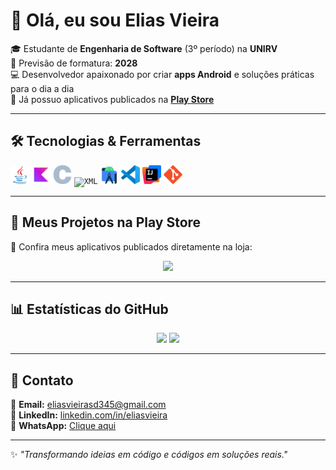 # 👋 Olá, eu sou Elias Vieira  

🎓 Estudante de **Engenharia de Software** (3º período) na **UNIRV**  
📅 Previsão de formatura: **2028**  
💻 Desenvolvedor apaixonado por criar **apps Android** e soluções práticas para o dia a dia  
📱 Já possuo aplicativos publicados na **[Play Store](https://play.google.com/store/apps/dev?id=5428873003352000062)**  

---

## 🛠 Tecnologias & Ferramentas  

<p align="left">
  <code><img height="30" src="https://raw.githubusercontent.com/devicons/devicon/master/icons/java/java-original.svg" title="Java"></code>
  <code><img height="30" src="https://raw.githubusercontent.com/devicons/devicon/master/icons/kotlin/kotlin-original.svg" title="Kotlin"></code>
  <code><img height="30" src="https://raw.githubusercontent.com/devicons/devicon/master/icons/c/c-original.svg" title="C"></code>
  <code><img height="30" src="https://cdn.jsdelivr.net/gh/devicons/devicon/icons/xml/xml-original.svg" title="XML"></code>
  <code><img height="30" src="https://raw.githubusercontent.com/devicons/devicon/master/icons/androidstudio/androidstudio-original.svg" title="Android Studio"></code>
  <code><img height="30" src="https://raw.githubusercontent.com/devicons/devicon/master/icons/vscode/vscode-original.svg" title="VS Code"></code>
  <code><img height="30" src="https://raw.githubusercontent.com/devicons/devicon/master/icons/intellij/intellij-original.svg" title="IntelliJ IDEA"></code>
  <code><img height="30" src="https://raw.githubusercontent.com/devicons/devicon/master/icons/git/git-original.svg" title="Git"></code>
</p>  

---

## 🚀 Meus Projetos na Play Store  

🎯 Confira meus aplicativos publicados diretamente na loja:  

<p align="center">
  <a href="https://play.google.com/store/apps/dev?id=5428873003352000062">
    <img src="https://img.shields.io/badge/Meus%20Apps-Play%20Store-green?style=for-the-badge&logo=google-play"/>
  </a>
</p>  

---

## 📊 Estatísticas do GitHub  

<p align="center">
  <img height="160em" src="https://github-readme-stats.vercel.app/api?username=Elias-Vieira&show_icons=true&theme=radical" />
  <img height="160em" src="https://github-readme-stats.vercel.app/api/top-langs/?username=Elias-Vieira&layout=compact&theme=radical" />
</p>  

---

## 🔗 Contato  

📧 **Email:** eliasvieirasd345@gmail.com  
💼 **LinkedIn:** [linkedin.com/in/eliasvieira](www.linkedin.com/in/elias-vieira-5077342a6)  
📱 **WhatsApp:** [Clique aqui](https://wa.me/64999060333)  

---

✨ *"Transformando ideias em código e códigos em soluções reais."*  


